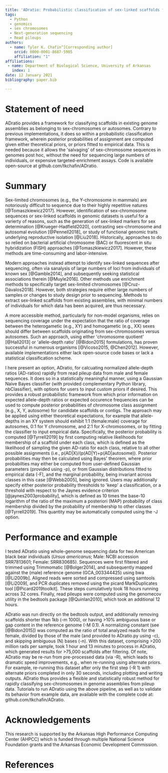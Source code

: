 ```yaml
---
title: 'ADratio: Probabilistic classification of sex-linked scaffolds from pileup data'
tags:
  - Python
  - genomics
  - sex chromosomes
  - Next-generation sequencing
  - Read pileups
authors:
  - name: Tyler K. Chafin^[Corresponding author]
    orcid: 0000-0001-8687-5905
    affiliation: "1" 
affiliations:
 - name: Department of Biological Science, University of Arkansas
   index: 1
date: 12 January 2021
bibliography: paper.bib

---
```




# Statement of need
ADratio provides a framework for classifying scaffolds in existing genome assemblies as belonging to sex-chromosomes or autosomes. Contrary to previous implementations, it does so within a probabilistic classification framework, wherein posterior probabilities of assignment are computed given either theoretical priors, or priors fitted to empirical data. This is needed because it allows the 'salvaging' of sex-chromosome sequences in genomes post hoc, without the need for sequencing large numbers of individuals, or expensive targeted-enrichment assays. Code is available open-source at github.com/tkchafin/ADratio. 


# Summary

Sex-limited chromosomes (e.g., the Y-chromosome in mammals) are notoriously difficult to sequence due to their highly repetitive natures [@Tomaszkiewicz2017]. However, identification of sex-chromosome sequences or sex-linked scaffolds in genomic datasets is useful for a varierty of reasons, such as the generation of sex-linked markers for sex determination [@Krueger-Hadfield2020], contrasting sex-chromosome and autosomal evolution [@Pennell2018], or study of functional genomic traits underlying reproductive isolation [@Liu2018]. Historically, approaches to do so relied on bacterial artificial chromosome (BAC) or fluorescent in situ hybridization (FISH) approaches [@Tomaszkiewicz2017]. However, these methods are time-consuming and labor-intensive. 

Modern approaches instead attempt to identify sex-linked sequences after sequencing, often via sanalysis of large numbers of loci from individuals of known sex [@Gamble2014], and subsequently seeking statistical associations therein [@Muyle2016]. Other methods use enrichment methods to specifically target sex-limited chromosomes [@Cruz-Dávalos2018]. However, both strategies require either large numbers of samples or changes to study design prior to sequencing. Methods to extract sex-linked scaffolds from existing assemblies, with minimal numbers of individuals for which data has been acquired, are thus necessary.

A more accessible method, particularly for non-model organisms, relies on sequencing coverage under the expectation that the ratio of coverage between the heterogametic (e.g., XY) and homogametic (e.g., XX) sexes should differ between scaffolds originating from sex-chromosomes versus autosomes. Such an approach, using either 'chromosome quotient' [@Hall2013] or 'allele-depth ratio' [@Bidon2015] formulations, has proven successful in numerous organisms [@Vicoso2015, @Chen2012]. However, available implementations either lack open-source code bases or lack a statistical classification scheme. 

I here present an option, ADratio, for calcuating normalized allele-depth ratios (AD-ratios) rapidly from read pileup data from male and female sequences. It does so in a statistically meaningful manner, using a Gaussian Naive Bayes classifier (with provided complementary Python library, nbClassifier), with options for users to input custom priors if desired. This provides a robust probabilistic framework from which prior information on expected allele-depth ratios or expected occurence frequencies can be used to compute posterior probabilities of chromosome class assignment (e.g., X, Y, autosome) for candidate scaffolds or contigs. The approach may be applied using either theoretical expectations, for example that allele-depths in an XY system should exhibit 1:1 (female:male) coverage for autosomes, 0:1 for Y chromosome, and 2:1 for X-chromosomes, or by fitting the classifier to input empirical data. Specifically, the posterior probability is computed [@Tyrrell2019] by first computing relative likelihoods for membership of a scaffold under each class, which is defined as the likelihood of sampling the given AD-ratio for each class, relative to all other possible assignments (i.e., p(AD|X)/(p(AD|Y)+p(AD|autosome)). Posterior probabilities may then be calculated using Bayes' theorem, where prior probabilties may either be computed from user-defined Gaussian parameters (provided using -p), or from Gaussian distributions fitted to empirical data (-F), and the marginal probability, being invariant across classes in this case [@Webb2005], being ignored. Users may additionally specify either posterior probability thresholds to 'keep' a classification, or a threshold with respect to the Jaynes evidence criterion [@jaynes2003probability], which is defined as 10 times the base-10 logarithm of the ratio of the maximum a posteriori (MAP) probability of class membership divided by the probability of membership to other classes [@Tyrrell2019]. This quantity may be automatically computed using the -J option.

# Performance and example
I tested ADratio using whole-genome sequencing data for two American black bear individuals (<i>Ursus americanus</i>; Male: NCBI accession SRR7813601; Female: SRR830685). Sequences were first filtered and trimmed using Trimmomatic [@Bolger2014], and subsequently mapped against the (male) reference genome (GCA_003344425) using bwa [@Li2009b]. Aligned reads were sorted and compressed using samtools [@Li2009], and PCR duplicates removed using the picard MarkDuplicates tool [@Picard2019toolkit]. These steps cumulatively took 18 hours running across 32 cores. Finally, read pileups were computed using the genomecov utility in the bedtools package [@Quinlan2010], which took an additional 12 hours.

ADratio was run directly on the bedtools output, and additionally removing scaffolds shorter than 1kb (-m 1000), or having >10% ambiguous base or gap content in the reference genome (-M 0.1). A normalizing constant (see [@Bidon2015]) was computed as the ratio of total analyzed reads for the female, divided by those of the male (and provided to ADratio.py using -c), and skipping ambiguous (N) bases (-n). With this dataset, comprising >200 million rads per sample, took 1 hour and 13 minutes to process in ADratio, which generated results for >75,000 scaffolds after filtering. Of note, ADratio may be re-run from pre-processed data (via -R), which leads to dramatic speed improvements, e.g., when re-running using alternate priors. For example, re-running this dataset after only the first step (-R 1) with alternate priors completed in only 30 seconds, including plotting and writing outputs. ADratio thus provides a flexible and statistically robust method for rapidly classifying sex-chromosomes in genome assemblies from pileup data. Tutorials to run ADratio using the above pipeline, as well as to validate its behavior from example data, are available with the complete code at: github.com/tkchafin/ADratio. 


# Acknowledgements

This research is supported by the Arkansas High Performance Computing Center (AHPCC) which is funded through multiple National Science Foundation grants and the Arkansas Economic Development Commission.

# References
